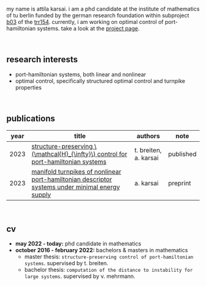 my name is attila karsai.
i am a phd candidate at the institute of mathematics of tu berlin funded by the german research foundation within subproject [b03](https://gepris.dfg.de/gepris/projekt/259091447) of the [trr154](https://gepris.dfg.de/gepris/projekt/239904186?language=en).
currently, i am working on optimal control of port-hamiltonian systems.
take a look at the [project page](./project.md).

<br>

## research interests
- port-hamiltonian systems, both linear and nonlinear
- optimal control, specifically structured optimal control and turnpike properties

<br>


## publications

| year | title                                                        | authors          | note      |
| ---- | ------------------------------------------------------------ | ---------------- | --------- |
| 2023 | [structure-preserving \\(\mathcal{H}_{\infty}\\) control for port-hamiltonian systems](https://doi.org/10.1016/j.sysconle.2023.105493) | t. breiten, a. karsai | published |
| 2023 | [manifold turnpikes of nonlinear port-hamiltonian descriptor systems under minimal energy supply](https://arxiv.org/abs/2301.09094) | a. karsai             | preprint  |



<br>

## cv
- **may 2022 - today:** phd candidate in mathematics
- **october 2016 - february 2022:** bachelors & masters in mathematics
    - master thesis: `structure-preserving control of port-hamiltonian systems`. supervised by t. breiten.
    - bachelor thesis: `computation of the distance to instability for large systems`. supervised by v. mehrmann.

